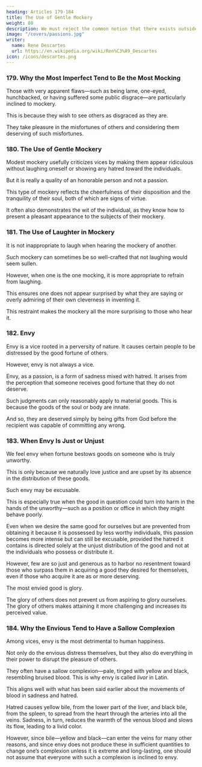 ```yaml
---
heading: Articles 179-184
title: The Use of Gentle Mockery
weight: 80
description: We must reject the common notion that there exists outside of us a Fortune which causes things to happen according to its pleasure
image: "/covers/passions.jpg"
writer:
  name: Rene Descartes
  url: https://en.wikipedia.org/wiki/Ren%C3%A9_Descartes
icon: /icons/descartes.png
---
```



### 179. Why the Most Imperfect Tend to Be the Most Mocking

Those with very apparent flaws—such as being lame, one-eyed, hunchbacked, or having suffered some public disgrace—are particularly inclined to mockery.

This is because they wish to see others as disgraced as they are. 

They take pleasure in the misfortunes of others and considering them deserving of such misfortunes.  


### 180. The Use of Gentle Mockery

Modest mockery usefully criticizes vices by making them appear ridiculous without laughing oneself or showing any hatred toward the individuals.

But it is really a quality of an honorable person and not a passion.

This type of mockery reflects the cheerfulness of their disposition and the tranquility of their soul, both of which are signs of virtue.

It often also demonstrates the wit of the individual, as they know how to present a pleasant appearance to the subjects of their mockery.  


### 181. The Use of Laughter in Mockery

It is not inappropriate to laugh when hearing the mockery of another.

Such mockery can sometimes be so well-crafted that not laughing would seem sullen.

However, when one is the one mocking, it is more appropriate to refrain from laughing. 

This ensures one does not appear surprised by what they are saying or overly admiring of their own cleverness in inventing it.

This restraint makes the mockery all the more surprising to those who hear it.  


### 182. Envy

Envy is a vice rooted in a perversity of nature. It causes certain people to be distressed by the good fortune of others.

However, envy is not always a vice.

 <!-- I use the term here to refer to a passion that is not always vicious.  -->

Envy, as a passion, is a form of sadness mixed with hatred. It arises from the perception that someone receives good fortune that they do not deserve.

Such judgments can only reasonably apply to material goods. This is because the goods of the soul or body are innate.

And so, they are deserved simply by being gifts from God before the recipient was capable of committing any wrong.


### 183. When Envy Is Just or Unjust

We feel envy when fortune bestows goods on someone who is truly unworthy.

This is only because we naturally love justice and are upset by its absence in the distribution of these goods.

Such envy may be excusable. 

This is especially true when the good in question could turn into harm in the hands of the unworthy—such as a position or office in which they might behave poorly.

Even when we desire the same good for ourselves but are prevented from obtaining it because it is possessed by less worthy individuals, this passion becomes more intense but can still be excusable, provided the hatred it contains is directed solely at the unjust distribution of the good and not at the individuals who possess or distribute it.

However, few are so just and generous as to harbor no resentment toward those who surpass them in acquiring a good they desired for themselves, even if those who acquire it are as or more deserving.  

The most envied good is glory.

The glory of others does not prevent us from aspiring to glory ourselves. The glory of others makes attaining it more challenging and increases its perceived value.  


### 184. Why the Envious Tend to Have a Sallow Complexion

Among vices, envy is the most detrimental to human happiness.

Not only do the envious distress themselves, but they also do everything in their power to disrupt the pleasure of others.

They often have a sallow complexion—pale, tinged with yellow and black, resembling bruised blood. This is why envy is called *livor* in Latin.  

This aligns well with what has been said earlier about the movements of blood in sadness and hatred. 

Hatred causes yellow bile, from the lower part of the liver, and black bile, from the spleen, to spread from the heart through the arteries into all the veins. Sadness, in turn, reduces the warmth of the venous blood and slows its flow, leading to a livid color.

However, since bile—yellow and black—can enter the veins for many other reasons, and since envy does not produce these in sufficient quantities to change one’s complexion unless it is extreme and long-lasting, one should not assume that everyone with such a complexion is inclined to envy. 
